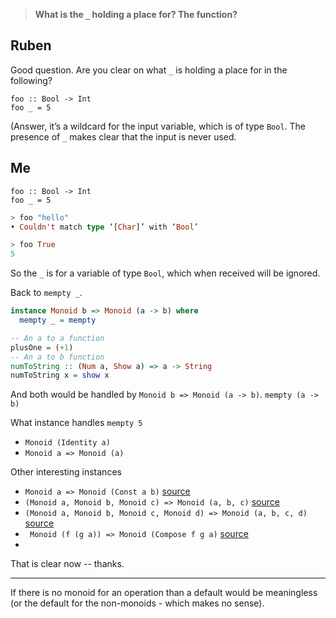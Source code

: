> **What is the `_` holding a place for? The function?**

## Ruben

Good question. Are you clear on what `_` is holding a place for in the following?

```
foo :: Bool -> Int
foo _ = 5
```

(Answer, it’s a wildcard for the input variable, which is of type `Bool`. The presence of `_` makes clear that the input is never used.

## Me

```
foo :: Bool -> Int
foo _ = 5
```

```haskell
> foo "hello"
• Couldn't match type ‘[Char]’ with ‘Bool’

> foo True
5
```

So the `_` is for a variable of type `Bool`, which when received will be ignored.

Back to `mempty _`.

```haskell
instance Monoid b => Monoid (a -> b) where
  mempty _ = mempty
```

```haskell
-- An a to a function
plusOne = (+1)
-- An a to b function
numToString :: (Num a, Show a) => a -> String
numToString x = show x
```

And both would be handled by `Monoid b => Monoid (a -> b)`.
`mempty (a -> b)`



What instance handles `mempty 5`
- `Monoid (Identity a)`
- `Monoid a => Monoid (a)`


Other interesting instances
- `Monoid a => Monoid (Const a b)` [source](https://hackage.haskell.org/package/base-4.17.0.0/docs/src/Data.Functor.Const.html#line-52)
- `(Monoid a, Monoid b, Monoid c) => Monoid (a, b, c)` [source](https://hackage.haskell.org/package/base-4.17.0.0/docs/src/GHC.Base.html#line-388)
- `(Monoid a, Monoid b, Monoid c, Monoid d) => Monoid (a, b, c, d)` [source](https://hackage.haskell.org/package/base-4.17.0.0/docs/src/GHC.Base.html#line-398)
- ` Monoid (f (g a)) => Monoid (Compose f g a)` [source](https://hackage.haskell.org/package/base-4.17.0.0/docs/src/Data.Functor.Compose.html#line-47)
- 


That is clear now -- thanks.

---

If there is no monoid for an operation than a default would be meaningless (or the default for the non-monoids - which makes no sense).
